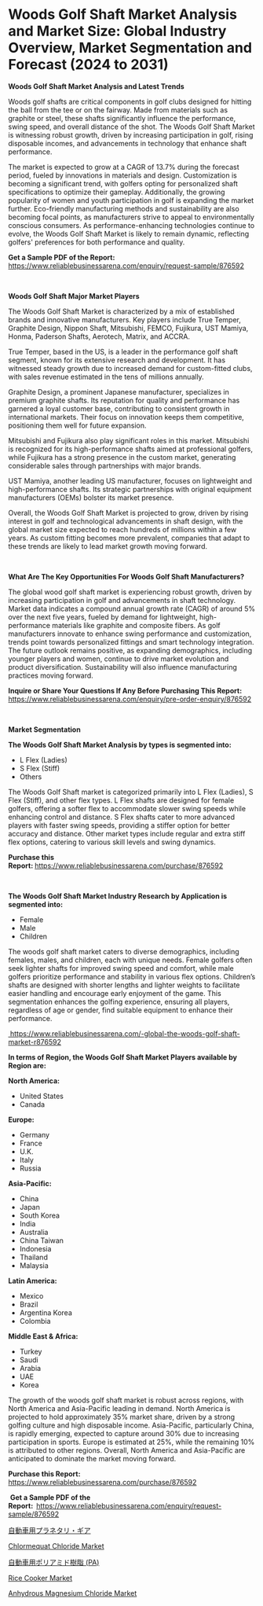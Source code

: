 <p><h1>Woods Golf Shaft Market Analysis and Market Size: Global Industry Overview, Market Segmentation and Forecast (2024 to 2031)</h1></p><p><strong>Woods Golf Shaft Market Analysis and Latest Trends</strong></p>
<p><p>Woods golf shafts are critical components in golf clubs designed for hitting the ball from the tee or on the fairway. Made from materials such as graphite or steel, these shafts significantly influence the performance, swing speed, and overall distance of the shot. The Woods Golf Shaft Market is witnessing robust growth, driven by increasing participation in golf, rising disposable incomes, and advancements in technology that enhance shaft performance.</p><p>The market is expected to grow at a CAGR of 13.7% during the forecast period, fueled by innovations in materials and design. Customization is becoming a significant trend, with golfers opting for personalized shaft specifications to optimize their gameplay. Additionally, the growing popularity of women and youth participation in golf is expanding the market further. Eco-friendly manufacturing methods and sustainability are also becoming focal points, as manufacturers strive to appeal to environmentally conscious consumers. As performance-enhancing technologies continue to evolve, the Woods Golf Shaft Market is likely to remain dynamic, reflecting golfers' preferences for both performance and quality.</p></p>
<p><strong>Get a Sample PDF of the Report:&nbsp;</strong> <a href="https://www.reliablebusinessarena.com/enquiry/request-sample/876592">https://www.reliablebusinessarena.com/enquiry/request-sample/876592</a></p>
<p>&nbsp;</p>
<p><strong>Woods Golf Shaft Major Market Players</strong></p>
<p><p>The Woods Golf Shaft Market is characterized by a mix of established brands and innovative manufacturers. Key players include True Temper, Graphite Design, Nippon Shaft, Mitsubishi, FEMCO, Fujikura, UST Mamiya, Honma, Paderson Shafts, Aerotech, Matrix, and ACCRA. </p><p>True Temper, based in the US, is a leader in the performance golf shaft segment, known for its extensive research and development. It has witnessed steady growth due to increased demand for custom-fitted clubs, with sales revenue estimated in the tens of millions annually. </p><p>Graphite Design, a prominent Japanese manufacturer, specializes in premium graphite shafts. Its reputation for quality and performance has garnered a loyal customer base, contributing to consistent growth in international markets. Their focus on innovation keeps them competitive, positioning them well for future expansion. </p><p>Mitsubishi and Fujikura also play significant roles in this market. Mitsubishi is recognized for its high-performance shafts aimed at professional golfers, while Fujikura has a strong presence in the custom market, generating considerable sales through partnerships with major brands.</p><p>UST Mamiya, another leading US manufacturer, focuses on lightweight and high-performance shafts. Its strategic partnerships with original equipment manufacturers (OEMs) bolster its market presence. </p><p>Overall, the Woods Golf Shaft Market is projected to grow, driven by rising interest in golf and technological advancements in shaft design, with the global market size expected to reach hundreds of millions within a few years. As custom fitting becomes more prevalent, companies that adapt to these trends are likely to lead market growth moving forward.</p></p>
<p>&nbsp;</p>
<p><strong>What Are The Key Opportunities For Woods Golf Shaft Manufacturers?</strong></p>
<p><p>The global wood golf shaft market is experiencing robust growth, driven by increasing participation in golf and advancements in shaft technology. Market data indicates a compound annual growth rate (CAGR) of around 5% over the next five years, fueled by demand for lightweight, high-performance materials like graphite and composite fibers. As golf manufacturers innovate to enhance swing performance and customization, trends point towards personalized fittings and smart technology integration. The future outlook remains positive, as expanding demographics, including younger players and women, continue to drive market evolution and product diversification. Sustainability will also influence manufacturing practices moving forward.</p></p>
<p><strong>Inquire or Share Your Questions If Any Before Purchasing This Report:</strong> <a href="https://www.reliablebusinessarena.com/enquiry/pre-order-enquiry/876592">https://www.reliablebusinessarena.com/enquiry/pre-order-enquiry/876592</a></p>
<p>&nbsp;</p>
<p><strong>Market Segmentation</strong></p>
<p><strong>The Woods Golf Shaft Market Analysis by types is segmented into:</strong></p>
<p><ul><li>L Flex (Ladies)</li><li>S Flex (Stiff)</li><li>Others</li></ul></p>
<p><p>The Woods Golf Shaft market is categorized primarily into L Flex (Ladies), S Flex (Stiff), and other flex types. L Flex shafts are designed for female golfers, offering a softer flex to accommodate slower swing speeds while enhancing control and distance. S Flex shafts cater to more advanced players with faster swing speeds, providing a stiffer option for better accuracy and distance. Other market types include regular and extra stiff flex options, catering to various skill levels and swing dynamics.</p></p>
<p><strong>Purchase this Report:&nbsp;</strong><a href="https://www.reliablebusinessarena.com/purchase/876592">https://www.reliablebusinessarena.com/purchase/876592</a></p>
<p>&nbsp;</p>
<p><strong>The Woods Golf Shaft Market Industry Research by Application is segmented into:</strong></p>
<p><ul><li>Female</li><li>Male</li><li>Children</li></ul></p>
<p><p>The woods golf shaft market caters to diverse demographics, including females, males, and children, each with unique needs. Female golfers often seek lighter shafts for improved swing speed and comfort, while male golfers prioritize performance and stability in various flex options. Children’s shafts are designed with shorter lengths and lighter weights to facilitate easier handling and encourage early enjoyment of the game. This segmentation enhances the golfing experience, ensuring all players, regardless of age or gender, find suitable equipment to enhance their performance.</p></p>
<p><a href="https://www.reliablebusinessarena.com/-global-the-woods-golf-shaft-market-r876592">&nbsp;https://www.reliablebusinessarena.com/-global-the-woods-golf-shaft-market-r876592</a></p>
<p><strong>In terms of Region, the Woods Golf Shaft Market Players available by Region are:</strong></p>
<p>
    <p> <strong> North America: </strong>
        <ul>
            <li>United States</li>
            <li>Canada</li>
        </ul>
        </p> 
    <p> <strong> Europe: </strong>
        <ul>
            <li>Germany</li>
            <li>France</li>
            <li>U.K.</li>
            <li>Italy</li>
            <li>Russia</li>
        </ul>
        </p> 
    <p> <strong> Asia-Pacific: </strong>
        <ul>
            <li>China</li>
            <li>Japan</li>
            <li>South Korea</li>
            <li>India</li>
            <li>Australia</li>
            <li>China Taiwan</li>
            <li>Indonesia</li>
            <li>Thailand</li>
            <li>Malaysia</li>
        </ul>
        </p> 
    <p> <strong> Latin America: </strong>
        <ul>
            <li>Mexico</li>
            <li>Brazil</li>
            <li>Argentina Korea</li>
            <li>Colombia</li>
        </ul>
        </p> 
    <p> <strong> Middle East & Africa: </strong>
        <ul>
            <li>Turkey</li>
            <li>Saudi</li>
            <li>Arabia</li>
            <li>UAE</li>
            <li>Korea</li>
        </ul>
    </p>
    </p>
<p><p>The growth of the woods golf shaft market is robust across regions, with North America and Asia-Pacific leading in demand. North America is projected to hold approximately 35% market share, driven by a strong golfing culture and high disposable income. Asia-Pacific, particularly China, is rapidly emerging, expected to capture around 30% due to increasing participation in sports. Europe is estimated at 25%, while the remaining 10% is attributed to other regions. Overall, North America and Asia-Pacific are anticipated to dominate the market moving forward.</p></p>
<p><strong>Purchase this Report: </strong><a href="https://www.reliablebusinessarena.com/purchase/876592">https://www.reliablebusinessarena.com/purchase/876592</a></p>
<p>&nbsp;<strong>Get a Sample PDF of the Report:&nbsp;&nbsp;</strong><a href="https://www.reliablebusinessarena.com/enquiry/request-sample/876592">https://www.reliablebusinessarena.com/enquiry/request-sample/876592</a></p>
<p><strong></strong></p>
<p><p><a href="https://medium.com/@dressleredward/automotive-planetary-gear-market-%E3%81%AF-%E3%82%B3%E3%82%B9%E3%83%88%E7%AE%A1%E7%90%86%E3%81%A8%E5%8A%B9%E7%8E%87%E5%90%91%E4%B8%8A%E3%82%92%E5%84%AA%E5%85%88%E3%81%97%E3%81%BE%E3%81%99-%E3%81%95%E3%82%89%E3%81%AB-%E5%A0%B1%E5%91%8A%E6%9B%B8%E3%81%AF%E5%B8%82%E5%A0%B4%E3%81%AE%E9%9C%80%E8%A6%81%E9%9D%A2%E3%81%A8%E4%BE%9B%E7%B5%A6%E9%9D%A2%E3%81%AE%E4%B8%A1%E6%96%B9%E3%82%92%E3%82%AB%E3%83%90%E3%83%BC%E3%81%97%E3%81%A6%E3%81%84%E3%81%BE%E3%81%99-automotive-06013d075595">自動車用プラネタリ・ギア</a></p><p><a href="https://issuu.com/reportprime-2/docs/chlormequat-chloride-market-size-20_d7ed29f4e4dfd9">Chlormequat Chloride Market</a></p><p><a href="https://medium.com/@dressleredward/automotive-polyamide-resin-pa-market-%E3%81%AE%E3%82%B0%E3%83%AD%E3%83%BC%E3%83%90%E3%83%AB%E5%B8%82%E5%A0%B4%E6%A6%82%E8%A6%81%E3%81%AF-%E4%B8%96%E7%95%8C%E3%81%8A%E3%82%88%E3%81%B3%E4%B8%BB%E8%A6%81%E5%B8%82%E5%A0%B4%E3%81%AB%E3%81%8A%E3%81%91%E3%82%8B%E6%A5%AD%E7%95%8C%E3%81%AB%E5%BD%B1%E9%9F%BF%E3%82%92%E4%B8%8E%E3%81%88%E3%82%8B%E4%B8%BB%E8%A6%81%E3%81%AA%E3%83%88%E3%83%AC%E3%83%B3%E3%83%89%E3%81%AB%E3%81%A4%E3%81%84%E3%81%A6-%E7%8B%AC%E8%87%AA%E3%81%AE%E8%A6%96%E7%82%B9%E3%82%92%E6%8F%90%E4%BE%9B%E3%81%97%E3%81%BE%E3%81%99-7290e2f35700">自動車用ポリアミド樹脂 (PA)</a></p><p><a href="https://www.linkedin.com/pulse/evaluating-global-rice-cooker-market-trends-growth-opportunities-c0qxf?trackingId=umwRDBD1R8C5n6magC7XIQ%3D%3D">Rice Cooker Market</a></p><p><a href="https://issuu.com/reportprime-2/docs/anhydrous-magnesium-chloride-market_9119d7579a9ba7">Anhydrous Magnesium Chloride Market</a></p></p>